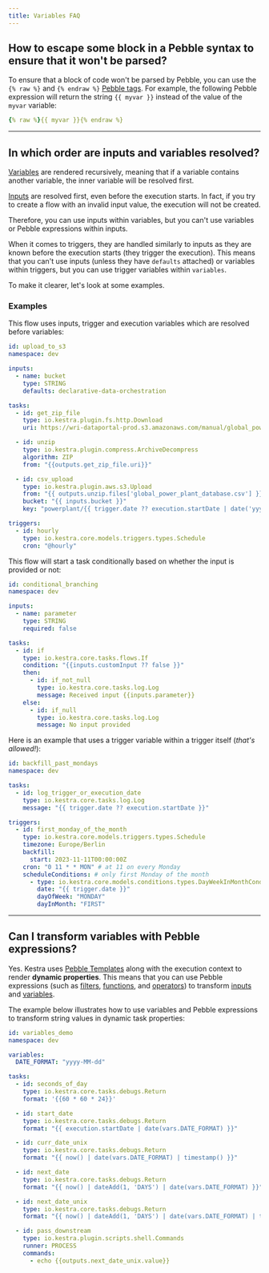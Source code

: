 ```yaml
---
title: Variables FAQ
---
```


## How to escape some block in a Pebble syntax to ensure that it won't be parsed?

To ensure that a block of code won't be parsed by Pebble, you can use the `{% raw %}` and `{% endraw %}` [Pebble tags](../03.concepts/expression/06.tag/raw.md). For example, the following Pebble expression will return the string `{{ myvar }}` instead of the value of the `myvar` variable:

```yaml
{% raw %}{{ myvar }}{% endraw %}
```

---


## In which order are inputs and variables resolved?

[Variables](../03.concepts/expression/01.index.md) are rendered recursively, meaning that if a variable contains another variable, the inner variable will be resolved first.

[Inputs](../05.developer-guide/04.inputs.md) are resolved first, even before the execution starts. In fact, if you try to create a flow with an invalid input value, the execution will not be created.

Therefore, you can use inputs within variables, but you can't use variables or Pebble expressions within inputs.

When it comes to triggers, they are handled similarly to inputs as they are known before the execution starts (they trigger the execution). This means that you can't use inputs (unless they have `defaults` attached) or variables within triggers, but you can use trigger variables within `variables`.

To make it clearer, let's look at some examples.

### Examples

This flow uses inputs, trigger and execution variables which are resolved before variables:

```yaml
id: upload_to_s3
namespace: dev

inputs:
  - name: bucket
    type: STRING
    defaults: declarative-data-orchestration

tasks:
  - id: get_zip_file
    type: io.kestra.plugin.fs.http.Download
    uri: https://wri-dataportal-prod.s3.amazonaws.com/manual/global_power_plant_database_v_1_3.zip

  - id: unzip
    type: io.kestra.plugin.compress.ArchiveDecompress
    algorithm: ZIP
    from: "{{outputs.get_zip_file.uri}}"

  - id: csv_upload
    type: io.kestra.plugin.aws.s3.Upload
    from: "{{ outputs.unzip.files['global_power_plant_database.csv'] }}"
    bucket: "{{ inputs.bucket }}"
    key: "powerplant/{{ trigger.date ?? execution.startDate | date('yyyy_MM_dd__HH_mm_ss') }}.csv"

triggers:
  - id: hourly
    type: io.kestra.core.models.triggers.types.Schedule
    cron: "@hourly"
```

This flow will start a task conditionally based on whether the input is provided or not:

```yaml
id: conditional_branching
namespace: dev

inputs:
  - name: parameter
    type: STRING
    required: false

tasks:
  - id: if
    type: io.kestra.core.tasks.flows.If
    condition: "{{inputs.customInput ?? false }}"
    then:
      - id: if_not_null
        type: io.kestra.core.tasks.log.Log
        message: Received input {{inputs.parameter}}
    else:
      - id: if_null
        type: io.kestra.core.tasks.log.Log
        message: No input provided
```

Here is an example that uses a trigger variable within a trigger itself (_that's allowed!_):

```yaml
id: backfill_past_mondays
namespace: dev

tasks:
  - id: log_trigger_or_execution_date
    type: io.kestra.core.tasks.log.Log
    message: "{{ trigger.date ?? execution.startDate }}"

triggers:
  - id: first_monday_of_the_month
    type: io.kestra.core.models.triggers.types.Schedule
    timezone: Europe/Berlin
    backfill:
      start: 2023-11-11T00:00:00Z
    cron: "0 11 * * MON" # at 11 on every Monday
    scheduleConditions: # only first Monday of the month
      - type: io.kestra.core.models.conditions.types.DayWeekInMonthCondition
        date: "{{ trigger.date }}"
        dayOfWeek: "MONDAY"
        dayInMonth: "FIRST"
```

---

## Can I transform variables with Pebble expressions?

Yes. Kestra uses [Pebble Templates](https://pebbletemplates.io/) along with the execution context to render **dynamic properties**. This means that you can use Pebble expressions (such as [filters](../03.concepts/expression/03.filter/index.md), [functions](../03.concepts/expression/04.function/index.md), and [operators](../03.concepts/expression/05.operator/index.md)) to transform [inputs](../05.developer-guide/04.inputs.md) and [variables](../03.concepts/expression/01.index.md).

The example below illustrates how to use variables and Pebble expressions to transform string values in dynamic task properties:

```yaml
id: variables_demo
namespace: dev

variables:
  DATE_FORMAT: "yyyy-MM-dd"

tasks:
  - id: seconds_of_day
    type: io.kestra.core.tasks.debugs.Return
    format: '{{60 * 60 * 24}}'

  - id: start_date
    type: io.kestra.core.tasks.debugs.Return
    format: "{{ execution.startDate | date(vars.DATE_FORMAT) }}"

  - id: curr_date_unix
    type: io.kestra.core.tasks.debugs.Return
    format: "{{ now() | date(vars.DATE_FORMAT) | timestamp() }}"

  - id: next_date
    type: io.kestra.core.tasks.debugs.Return
    format: "{{ now() | dateAdd(1, 'DAYS') | date(vars.DATE_FORMAT) }}"

  - id: next_date_unix
    type: io.kestra.core.tasks.debugs.Return
    format: "{{ now() | dateAdd(1, 'DAYS') | date(vars.DATE_FORMAT) | timestamp() }}"

  - id: pass_downstream
    type: io.kestra.plugin.scripts.shell.Commands
    runner: PROCESS
    commands:
      - echo {{outputs.next_date_unix.value}}
```

